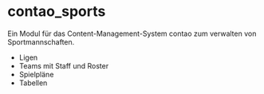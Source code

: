 # contao_sports
Ein Modul für das Content-Management-System contao zum verwalten von Sportmannschaften.

- Ligen
- Teams mit Staff und Roster
- Spielpläne
- Tabellen
